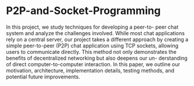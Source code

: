 # P2P-and-Socket-Programming
In this project, we study techniques for developing a peer-to-
peer chat system and analyze the challenges involved. While
most chat applications rely on a central server, our project
takes a different approach by creating a simple peer-to-peer
(P2P) chat application using TCP sockets, allowing users to
communicate directly. This method not only demonstrates the
benefits of decentralized networking but also deepens our un-
derstanding of direct computer-to-computer interaction. In this
paper, we outline our motivation, architecture, implementation
details, testing methods, and potential future improvements.
